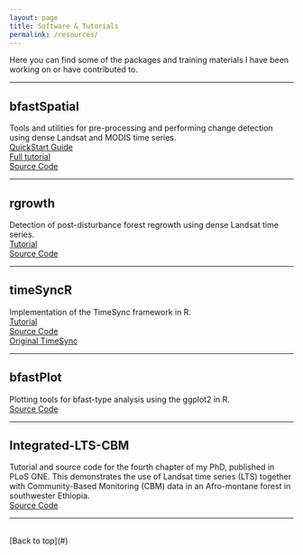 ```yaml
---
layout: page
title: Software & Tutorials
permalink: /resources/
---
```


Here you can find some of the packages and training materials I have been working on or have contributed to.

---

## bfastSpatial
Tools and utilities for pre-processing and performing change detection using dense Landsat and MODIS time series.  
[QuickStart Guide](http://loicdtx.github.io/bfastSpatial/quickStart#/)  
[Full tutorial](http://loicdtx.github.io/bfastSpatial/)  
[Source Code](https://github.com/loicdtx/bfastSpatial)

---

## rgrowth
Detection of post-disturbance forest regrowth using dense Landsat time series.  
[Tutorial](http://bendevries.ca/rgrowth)  
[Source Code](https://github.com/bendv/rgrowth)  

---

## timeSyncR
Implementation of the TimeSync framework in R.  
[Tutorial](http://bendevries.ca/timeSyncR)  
[Source Code](https://github.com/bendv/timeSyncR)  
[Original TimeSync](http://timesync.forestry.oregonstate.edu/)

---

## bfastPlot
Plotting tools for bfast-type analysis using the ggplot2 in R.  
[Source Code](https://github.com/bendv/bfastPlot)

---

## Integrated-LTS-CBM
Tutorial and source code for the fourth chapter of my PhD, published in PLoS ONE. This demonstrates the use of Landsat time series (LTS) together with Community-Based Monitoring (CBM) data in an Afro-montane forest in southwester Ethiopia.  
[Source Code](https://github.com/bendv/integrated-lts-cbm)

---

<br>
[Back to top](#)
